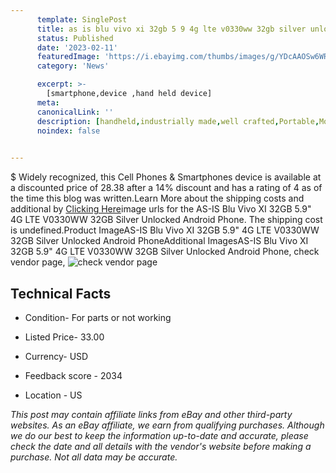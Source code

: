 ```yaml
---
      template: SinglePost
      title: as is blu vivo xi 32gb 5 9 4g lte v0330ww 32gb silver unlocked android phone
      status: Published
      date: '2023-02-11'
      featuredImage: 'https://i.ebayimg.com/thumbs/images/g/YDcAAOSw6WRiBGop/s-l225.jpg'
      category: 'News'

      excerpt: >-
        [smartphone,device ,hand held device]
      meta:
      canonicalLink: ''
      description: [handheld,industrially made,well crafted,Portable,Mobile,Compact,Convenient,Lightweight,Maneuverable,Man-portable,Miniature,Carriable,Hand-held,Light,Holdable,Transportable,Mobile device,Pocket-sized,On-the-go,Wireless,Cordless,Compact size,Convenient size, smartphone,device ,hand held device]
      noindex: false

        
---
```

$
    Widely recognized, this Cell Phones & Smartphones device is available at a discounted price of 28.38 after a 14% discount and has a rating of 4 as of the time this blog was written.Learn More about the shipping costs and additional by [Clicking Here](https://www.ebay.com/itm/284646973709?hash=item424648210d%3Ag%3AYDcAAOSw6WRiBGop&mkevt=1&mkcid=1&mkrid=711-53200-19255-0&campid=%253CePNCampaignId%253E&customid=%253CreferenceId%253E&toolid=10049)image urls for the AS-IS Blu Vivo XI 32GB 5.9" 4G LTE V0330WW 32GB Silver Unlocked Android Phone. The shipping cost is undefined.Product ImageAS-IS Blu Vivo XI 32GB 5.9" 4G LTE V0330WW 32GB Silver Unlocked Android PhoneAdditional ImagesAS-IS Blu Vivo XI 32GB 5.9" 4G LTE V0330WW 32GB Silver Unlocked Android Phone, check vendor page, ![check vendor page](https://origin-galleryplus.ebayimg.com/ws/web/284646973709_2_0_1/225x225.jpg,https://origin-galleryplus.ebayimg.com/ws/web/284646973709_3_0_1/225x225.jpg,https://origin-galleryplus.ebayimg.com/ws/web/284646973709_4_0_1/225x225.jpg,https://origin-galleryplus.ebayimg.com/ws/web/284646973709_5_0_1/225x225.jpg,https://origin-galleryplus.ebayimg.com/ws/web/284646973709_6_0_1/225x225.jpg,https://origin-galleryplus.ebayimg.com/ws/web/284646973709_7_0_1/225x225.jpg,https://origin-galleryplus.ebayimg.com/ws/web/284646973709_8_0_1/225x225.jpg,https://origin-galleryplus.ebayimg.com/ws/web/284646973709_9_0_1/225x225.jpg)
    
    

 ## Technical Facts 



     
      

 - Condition- For parts or not working 


      

 - Listed Price- 33.00 


      

 - Currency- USD 


      

 - Feedback score - 2034 


      

 - Location - US 


      
      

 *_This post may contain affiliate links from eBay and other third-party websites. As an eBay affiliate, we earn from qualifying purchases. Although we do our best to keep the information up-to-date and accurate, please check the date and all details with the vendor's website before making a purchase. Not all data may be accurate._*



    
    
    
    
    